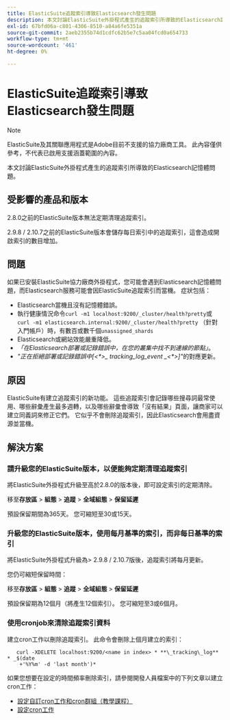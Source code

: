 ```yaml
---
title: ElasticSuite追蹤索引導致Elasticsearch發生問題
description: 本文討論ElasticSuite外掛程式產生的追蹤索引所導致的Elasticsearch記憶體問題。
exl-id: 67bfd06a-c801-4306-8510-a84a6fe5351a
source-git-commit: 2aeb2355b74d1cdfc62b5e7c5aa04fcd0a654733
workflow-type: tm+mt
source-wordcount: '461'
ht-degree: 0%

---
```


# ElasticSuite追蹤索引導致Elasticsearch發生問題

>[!NOTE]
>
>ElasticSuite及其關聯應用程式是Adobe目前不支援的協力廠商工具。 此內容僅供參考，不代表已啟用支援涵蓋範圍的內容。

本文討論ElasticSuite外掛程式產生的追蹤索引所導致的Elasticsearch記憶體問題。

## 受影響的產品和版本

2.8.0之前的ElasticSuite版本無法定期清理追蹤索引。

2.9.8 / 2.10.7之前的ElasticSuite版本會儲存每日索引中的追蹤索引，這會造成開啟索引的數目增加。

## 問題

如果已安裝ElasticSuite協力廠商外掛程式，您可能會遇到Elasticsearch記憶體問題，而Elasticsearch服務可能會因ElasticSuite追蹤索引而當機。 症狀包括：

* Elasticsearch當機且沒有記憶體錯誤。
* 執行健康情況命令`curl -m1 localhost:9200/_cluster/health?pretty`或`curl -m1 elasticsearch.internal:9200/_cluster/health?pretty` （針對入門帳戶）時，有數百或數千個`unassigned_shards`
* Elasticsearch或網站效能嚴重降低。
* *「在Elasticsearch部署或記錄錯誤中，在您的叢集中找不到連線的節點」*。
* *&quot;正在拒絕部署或記錄錯誤中[&lt;\*>_ tracking_log_event _&lt;\*>]&quot;*&#x200B;的對應更新。

## 原因

ElasticSuite有建立追蹤索引的新功能。 這些追蹤索引會記錄哪些搜尋詞最常使用、哪些辭彙產生最多週轉，以及哪些辭彙會導致「沒有結果」頁面，讓商家可以建立同義詞來修正它們。 它似乎不會刪除追蹤索引，因此Elasticsearch會用盡資源並當機。

## 解決方案

### 請升級您的ElasticSuite版本，以便能夠定期清理追蹤索引

將ElasticSuite外掛程式升級至高於2.8.0的版本後，即可設定索引的定期清除。

移至&#x200B;**存放區** > **組態** > **追蹤** > **全域組態** > **保留延遲**

預設保留期間為365天。 您可縮短至30或15天。

### 升級您的ElasticSuite版本，使用每月基準的索引，而非每日基準的索引

將ElasticSuite外掛程式升級為> 2.9.8 / 2.10.7版後，追蹤索引將每月更新。

您仍可縮短保留時間：

移至&#x200B;**存放區** > **組態** > **追蹤** > **全域組態** > **保留延遲**

預設保留期為12個月（將產生12個索引）。 您可縮短至3或6個月。

### 使用cronjob來清除追蹤索引資料

建立cron工作以刪除追蹤索引。 此命令會刪除上個月建立的索引：

```
   curl -XDELETE localhost:9200/<name in index> * **\_tracking\_log** * _$(date
    +'%Y%m' -d 'last month')*
```

如果您想要在設定的時間頻率刪除索引，請參閱開發人員檔案中的下列文章以建立cron工作：

* [設定自訂cron工作和cron群組（教學課程）](https://experienceleague.adobe.com/en/docs/commerce-operations/configuration-guide/crons/custom-cron-tutorial)
* [設定cron工作](https://experienceleague.adobe.com/en/docs/commerce-cloud-service/user-guide/configure/app/properties/crons-property)
